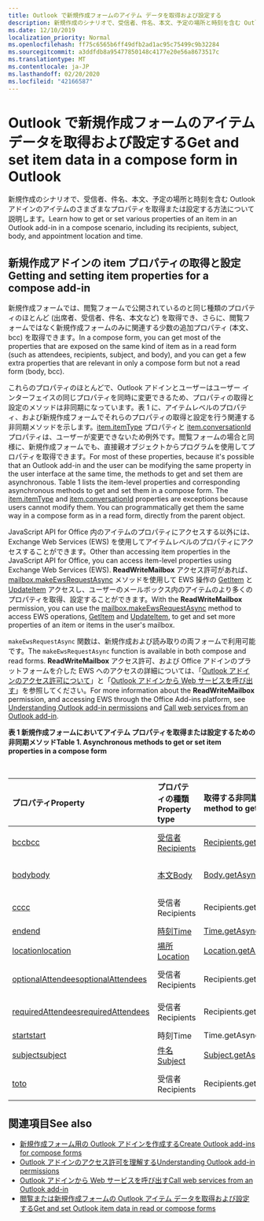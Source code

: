```yaml
---
title: Outlook で新規作成フォームのアイテム データを取得および設定する
description: 新規作成のシナリオで、受信者、件名、本文、予定の場所と時刻を含む Outlook アドインのアイテムのさまざまなプロパティを取得または設定します。
ms.date: 12/10/2019
localization_priority: Normal
ms.openlocfilehash: ff75c6565b6ff49dfb2ad1ac95c75499c9b32284
ms.sourcegitcommit: a3ddfdb8a95477850148c4177e20e56a8673517c
ms.translationtype: MT
ms.contentlocale: ja-JP
ms.lasthandoff: 02/20/2020
ms.locfileid: "42166587"
---
```

# <a name="get-and-set-item-data-in-a-compose-form-in-outlook"></a><span data-ttu-id="67454-103">Outlook で新規作成フォームのアイテム データを取得および設定する</span><span class="sxs-lookup"><span data-stu-id="67454-103">Get and set item data in a compose form in Outlook</span></span>

<span data-ttu-id="67454-104">新規作成のシナリオで、受信者、件名、本文、予定の場所と時刻を含む Outlook アドインのアイテムのさまざまなプロパティを取得または設定する方法について説明します。</span><span class="sxs-lookup"><span data-stu-id="67454-104">Learn how to get or set various properties of an item in an Outlook add-in in a compose scenario, including its recipients, subject, body, and appointment location and time.</span></span>

## <a name="getting-and-setting-item-properties-for-a-compose-add-in"></a><span data-ttu-id="67454-105">新規作成アドインの item プロパティの取得と設定</span><span class="sxs-lookup"><span data-stu-id="67454-105">Getting and setting item properties for a compose add-in</span></span>

<span data-ttu-id="67454-106">新規作成フォームでは、閲覧フォームで公開されているのと同じ種類のプロパティのほとんど (出席者、受信者、件名、本文など) を取得でき、さらに、閲覧フォームではなく新規作成フォームのみに関連する少数の追加プロパティ (本文、bcc) を取得できます。</span><span class="sxs-lookup"><span data-stu-id="67454-106">In a compose form, you can get most of the properties that are exposed on the same kind of item as in a read form (such as attendees, recipients, subject, and body), and you can get a few extra properties that are relevant in only a compose form but not a read form (body, bcc).</span></span>

<span data-ttu-id="67454-p101">これらのプロパティのほとんどで、Outlook アドインとユーザーはユーザー インターフェイスの同じプロパティを同時に変更できるため、プロパティの取得と設定のメソッドは非同期になっています。表 1 に、アイテムレベルのプロパティ、および新規作成フォームでそれらのプロパティの取得と設定を行う関連する非同期メソッドを示します。[item.itemType](../reference/objectmodel/preview-requirement-set/office.context.mailbox.item.md#properties) プロパティと [item.conversationId](../reference/objectmodel/preview-requirement-set/office.context.mailbox.item.md#properties) プロパティは、ユーザーが変更できないため例外です。閲覧フォームの場合と同様に、新規作成フォームでも、直接親オブジェクトからプログラムを使用してプロパティを取得できます。</span><span class="sxs-lookup"><span data-stu-id="67454-p101">For most of these properties, because it's possible that an Outlook add-in and the user can be modifying the same property in the user interface at the same time, the methods to get and set them are asynchronous. Table 1 lists the item-level properties and corresponding asynchronous methods to get and set them in a compose form. The  [item.itemType](../reference/objectmodel/preview-requirement-set/office.context.mailbox.item.md#properties) and [item.conversationId](../reference/objectmodel/preview-requirement-set/office.context.mailbox.item.md#properties) properties are exceptions because users cannot modify them. You can programmatically get them the same way in a compose form as in a read form, directly from the parent object.</span></span>

<span data-ttu-id="67454-111">JavaScript API for Office 内のアイテムのプロパティにアクセスする以外には、Exchange Web Services (EWS) を使用してアイテムレベルのプロパティにアクセスすることができます。</span><span class="sxs-lookup"><span data-stu-id="67454-111">Other than accessing item properties in the JavaScript API for Office, you can access item-level properties using Exchange Web Services (EWS).</span></span> <span data-ttu-id="67454-112">**ReadWriteMailbox** アクセス許可があれば、[mailbox.makeEwsRequestAsync](../reference/objectmodel/preview-requirement-set/office.context.mailbox.md#methods) メソッドを使用して EWS 操作の [GetItem](/exchange/client-developer/web-service-reference/getitem-operation) と [UpdateItem](/exchange/client-developer/web-service-reference/updateitem-operation) アクセスし、ユーザーのメールボックス内のアイテムのより多くのプロパティを取得、設定することができます。</span><span class="sxs-lookup"><span data-stu-id="67454-112">With the **ReadWriteMailbox** permission, you can use the [mailbox.makeEwsRequestAsync](../reference/objectmodel/preview-requirement-set/office.context.mailbox.md#methods) method to access EWS operations, [GetItem](/exchange/client-developer/web-service-reference/getitem-operation) and [UpdateItem](/exchange/client-developer/web-service-reference/updateitem-operation), to get and set more properties of an item or items in the user's mailbox.</span></span>

<span data-ttu-id="67454-113">`makeEwsRequestAsync` 関数は、新規作成および読み取りの両フォームで利用可能です。</span><span class="sxs-lookup"><span data-stu-id="67454-113">The `makeEwsRequestAsync` function is available in both compose and read forms.</span></span> <span data-ttu-id="67454-114">**ReadWriteMailbox** アクセス許可、および Office アドインのプラットフォームを介した EWS へのアクセスの詳細については、「[Outlook アドインのアクセス許可について](understanding-outlook-add-in-permissions.md)」と「[Outlook アドインから Web サービスを呼び出す](web-services.md)」を参照してください。</span><span class="sxs-lookup"><span data-stu-id="67454-114">For more information about the **ReadWriteMailbox** permission, and accessing EWS through the Office Add-ins platform, see [Understanding Outlook add-in permissions](understanding-outlook-add-in-permissions.md) and [Call web services from an Outlook add-in](web-services.md).</span></span>

<span data-ttu-id="67454-115">**表 1 新規作成フォームにおいてアイテム プロパティを取得または設定するための非同期メソッド**</span><span class="sxs-lookup"><span data-stu-id="67454-115">**Table 1. Asynchronous methods to get or set item properties in a compose form**</span></span>

<br/>

| <span data-ttu-id="67454-116">プロパティ</span><span class="sxs-lookup"><span data-stu-id="67454-116">Property</span></span> | <span data-ttu-id="67454-117">プロパティの種類</span><span class="sxs-lookup"><span data-stu-id="67454-117">Property type</span></span> | <span data-ttu-id="67454-118">取得する非同期メソッド</span><span class="sxs-lookup"><span data-stu-id="67454-118">Asynchronous method to get</span></span> | <span data-ttu-id="67454-119">設定する非同期メソッド</span><span class="sxs-lookup"><span data-stu-id="67454-119">Asynchronous method(s) to set</span></span> |
|:-----|:-----|:-----|:-----|
|[<span data-ttu-id="67454-120">bcc</span><span class="sxs-lookup"><span data-stu-id="67454-120">bcc</span></span>](../reference/objectmodel/preview-requirement-set/office.context.mailbox.item.md#properties)|[<span data-ttu-id="67454-121">受信者</span><span class="sxs-lookup"><span data-stu-id="67454-121">Recipients</span></span>](/javascript/api/outlook/office.Recipients)|[<span data-ttu-id="67454-122">Recipients.getAsync</span><span class="sxs-lookup"><span data-stu-id="67454-122">Recipients.getAsync</span></span>](/javascript/api/outlook/office.Recipients#getasync-options--callback-)|<span data-ttu-id="67454-123">[Recipients.addAsync](/javascript/api/outlook/office.Recipients#addasync-recipients--options--callback-), [Recipients.setAsync](/javascript/api/outlook/office.Recipients#setasync-recipients--options--callback-)</span><span class="sxs-lookup"><span data-stu-id="67454-123">[Recipients.addAsync](/javascript/api/outlook/office.Recipients#addasync-recipients--options--callback-), [Recipients.setAsync](/javascript/api/outlook/office.Recipients#setasync-recipients--options--callback-)</span></span>|
|[<span data-ttu-id="67454-124">body</span><span class="sxs-lookup"><span data-stu-id="67454-124">body</span></span>](../reference/objectmodel/preview-requirement-set/office.context.mailbox.item.md#properties)|[<span data-ttu-id="67454-125">本文</span><span class="sxs-lookup"><span data-stu-id="67454-125">Body</span></span>](/javascript/api/outlook/office.Body)|[<span data-ttu-id="67454-126">Body.getAsync</span><span class="sxs-lookup"><span data-stu-id="67454-126">Body.getAsync</span></span>](/javascript/api/outlook/office.Body#getasync-coerciontype--options--callback-)|<span data-ttu-id="67454-127">[Body.prependAsync](/javascript/api/outlook/office.Body#prependasync-data--options--callback-), [Body.setAsync](/javascript/api/outlook/office.Body#setasync-data--options--callback-), [Body.setSelectedDataAsync](/javascript/api/outlook/office.Body#setselecteddataasync-data--options--callback-)</span><span class="sxs-lookup"><span data-stu-id="67454-127">[Body.prependAsync](/javascript/api/outlook/office.Body#prependasync-data--options--callback-), [Body.setAsync](/javascript/api/outlook/office.Body#setasync-data--options--callback-), [Body.setSelectedDataAsync](/javascript/api/outlook/office.Body#setselecteddataasync-data--options--callback-)</span></span>|
|[<span data-ttu-id="67454-128">cc</span><span class="sxs-lookup"><span data-stu-id="67454-128">cc</span></span>](../reference/objectmodel/preview-requirement-set/office.context.mailbox.item.md#properties)|<span data-ttu-id="67454-129">受信者</span><span class="sxs-lookup"><span data-stu-id="67454-129">Recipients</span></span>|<span data-ttu-id="67454-130">Recipients.getAsync</span><span class="sxs-lookup"><span data-stu-id="67454-130">Recipients.getAsync</span></span>|<span data-ttu-id="67454-131">Recipients.addAsync Recipients.setAsync</span><span class="sxs-lookup"><span data-stu-id="67454-131">Recipients.addAsync Recipients.setAsync</span></span>|
|[<span data-ttu-id="67454-132">end</span><span class="sxs-lookup"><span data-stu-id="67454-132">end</span></span>](../reference/objectmodel/preview-requirement-set/office.context.mailbox.item.md#properties)|[<span data-ttu-id="67454-133">時刻</span><span class="sxs-lookup"><span data-stu-id="67454-133">Time</span></span>](/javascript/api/outlook/office.Time)|[<span data-ttu-id="67454-134">Time.getAsync</span><span class="sxs-lookup"><span data-stu-id="67454-134">Time.getAsync</span></span>](/javascript/api/outlook/office.Time#getasync-options--callback-)|[<span data-ttu-id="67454-135">Time.setAsync</span><span class="sxs-lookup"><span data-stu-id="67454-135">Time.setAsync</span></span>](/javascript/api/outlook/office.Time#setasync-datetime--options--callback-)|
|[<span data-ttu-id="67454-136">location</span><span class="sxs-lookup"><span data-stu-id="67454-136">location</span></span>](../reference/objectmodel/preview-requirement-set/office.context.mailbox.item.md#properties)|[<span data-ttu-id="67454-137">場所</span><span class="sxs-lookup"><span data-stu-id="67454-137">Location</span></span>](/javascript/api/outlook/office.Location)|[<span data-ttu-id="67454-138">Location.getAsync</span><span class="sxs-lookup"><span data-stu-id="67454-138">Location.getAsync</span></span>](/javascript/api/outlook/office.Location#getasync-options--callback-)|[<span data-ttu-id="67454-139">Location.setAsync</span><span class="sxs-lookup"><span data-stu-id="67454-139">Location.setAsync</span></span>](/javascript/api/outlook/office.Location#setasync-location--options--callback-)|
|[<span data-ttu-id="67454-140">optionalAttendees</span><span class="sxs-lookup"><span data-stu-id="67454-140">optionalAttendees</span></span>](../reference/objectmodel/preview-requirement-set/office.context.mailbox.item.md#properties)|<span data-ttu-id="67454-141">受信者</span><span class="sxs-lookup"><span data-stu-id="67454-141">Recipients</span></span>|<span data-ttu-id="67454-142">Recipients.getAsync</span><span class="sxs-lookup"><span data-stu-id="67454-142">Recipients.getAsync</span></span>|<span data-ttu-id="67454-143">Recipients.addAsync Recipients.setAsync</span><span class="sxs-lookup"><span data-stu-id="67454-143">Recipients.addAsync Recipients.setAsync</span></span>|
|[<span data-ttu-id="67454-144">requiredAttendees</span><span class="sxs-lookup"><span data-stu-id="67454-144">requiredAttendees</span></span>](../reference/objectmodel/preview-requirement-set/office.context.mailbox.item.md#properties)|<span data-ttu-id="67454-145">受信者</span><span class="sxs-lookup"><span data-stu-id="67454-145">Recipients</span></span>|<span data-ttu-id="67454-146">Recipients.getAsync</span><span class="sxs-lookup"><span data-stu-id="67454-146">Recipients.getAsync</span></span>|<span data-ttu-id="67454-147">Recipients.addAsync Recipients.setAsync</span><span class="sxs-lookup"><span data-stu-id="67454-147">Recipients.addAsync Recipients.setAsync</span></span>|
|[<span data-ttu-id="67454-148">start</span><span class="sxs-lookup"><span data-stu-id="67454-148">start</span></span>](../reference/objectmodel/preview-requirement-set/office.context.mailbox.item.md#properties)|<span data-ttu-id="67454-149">時刻</span><span class="sxs-lookup"><span data-stu-id="67454-149">Time</span></span>|<span data-ttu-id="67454-150">Time.getAsync</span><span class="sxs-lookup"><span data-stu-id="67454-150">Time.getAsync</span></span>|<span data-ttu-id="67454-151">Time.setAsync</span><span class="sxs-lookup"><span data-stu-id="67454-151">Time.setAsync</span></span>|
|[<span data-ttu-id="67454-152">subject</span><span class="sxs-lookup"><span data-stu-id="67454-152">subject</span></span>](../reference/objectmodel/preview-requirement-set/office.context.mailbox.item.md#properties)|[<span data-ttu-id="67454-153">件名</span><span class="sxs-lookup"><span data-stu-id="67454-153">Subject</span></span>](/javascript/api/outlook/office.Subject)|[<span data-ttu-id="67454-154">Subject.getAsync</span><span class="sxs-lookup"><span data-stu-id="67454-154">Subject.getAsync</span></span>](/javascript/api/outlook/office.Subject#getasync-options--callback-)|[<span data-ttu-id="67454-155">Subject.setAsync</span><span class="sxs-lookup"><span data-stu-id="67454-155">Subject.setAsync</span></span>](/javascript/api/outlook/office.Subject#setasync-subject--options--callback-)|
|[<span data-ttu-id="67454-156">to</span><span class="sxs-lookup"><span data-stu-id="67454-156">to</span></span>](../reference/objectmodel/preview-requirement-set/office.context.mailbox.item.md#properties)|<span data-ttu-id="67454-157">受信者</span><span class="sxs-lookup"><span data-stu-id="67454-157">Recipients</span></span>|<span data-ttu-id="67454-158">Recipients.getAsync</span><span class="sxs-lookup"><span data-stu-id="67454-158">Recipients.getAsync</span></span>|<span data-ttu-id="67454-159">Recipients.addAsync Recipients.setAsync</span><span class="sxs-lookup"><span data-stu-id="67454-159">Recipients.addAsync Recipients.setAsync</span></span>|

## <a name="see-also"></a><span data-ttu-id="67454-160">関連項目</span><span class="sxs-lookup"><span data-stu-id="67454-160">See also</span></span>

- [<span data-ttu-id="67454-161">新規作成フォーム用の Outlook アドインを作成する</span><span class="sxs-lookup"><span data-stu-id="67454-161">Create Outlook add-ins for compose forms</span></span>](compose-scenario.md)
- [<span data-ttu-id="67454-162">Outlook アドインのアクセス許可を理解する</span><span class="sxs-lookup"><span data-stu-id="67454-162">Understanding Outlook add-in permissions</span></span>](understanding-outlook-add-in-permissions.md)
- [<span data-ttu-id="67454-163">Outlook アドインから Web サービスを呼び出す</span><span class="sxs-lookup"><span data-stu-id="67454-163">Call web services from an Outlook add-in</span></span>](web-services.md)
- [<span data-ttu-id="67454-164">閲覧または新規作成フォームの Outlook アイテム データを取得および設定する</span><span class="sxs-lookup"><span data-stu-id="67454-164">Get and set Outlook item data in read or compose forms</span></span>](item-data.md)

